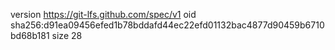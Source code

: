 version https://git-lfs.github.com/spec/v1
oid sha256:d91ea09456efed1b78bddafd44ec22efd01132bac4877d90459b6710bd68b181
size 28
